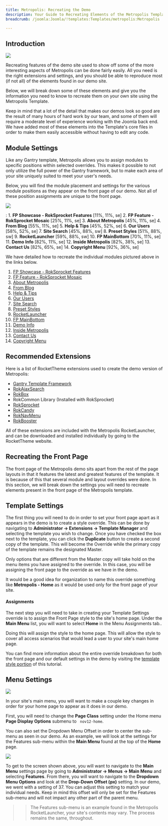 ```yaml
---
title: Metropolis: Recreating the Demo
description: Your Guide to Recreating Elements of the Metropolis Template for Joomla
breadcrumb: /joomla:Joomla/!templates:Templates/metropolis:Metropolis

---
```


Introduction
-----

![][Metropolis2]

Recreating features of the demo site used to show off some of the more interesting aspects of Metropolis can be done fairly easily. All you need is the right extensions and settings, and you should be able to reproduce most (if not all) of the elements found in our demo site. 

Below, we will break down some of these elements and give you the information you need to know to recreate them on your own site using the Metropolis Template.

Keep in mind that a lot of the detail that makes our demos look so good are the result of many hours of hard work by our team, and some of them will require a moderate level of experience working with the Joomla back end. We have added most of these elements into the Template's core files in order to make them easily accessible without having to edit any code.

Module Settings
-----

Like any Gantry template, Metropolis allows you to assign modules to specific positions within selected overrides. This makes it possible to not only utilize the full power of the Gantry framework, but to make each area of your site uniquely suited to meet your user's needs.

Below, you will find the module placement and settings for the various module positions as they appear on the front page of our demo. Not all of these position assignments are unique to the front page.

![][Metropolis]

:   1. **FP Showcase - RokSprocket Features**  [11%, 11%, se]
    2. **FP Feature - RokSprocket Mosaic**  [25%, 11%, se]
    3. **About Metropolis**  [45%, 11%, se]
    4. **From Blog**  [55%, 11%, se]
    5. **Help & Tips**  [45%, 52%, se]
    6. **Our Users**  [58%, 52%, se]
    7. **Site Search**  [45%, 88%, sw]
    8. **Preset Styles**  [51%, 88%, sw]
    9. **RocketLauncher**  [59%, 88%, sw]
    10. **FP MainBottom**  [70%, 11%, se]
    11. **Demo Info**  [82%, 11%, se]
    12. **Inside Metropolis** [82%, 38%, se]
    13. **Contact Us** [82%, 65%, se]
    14. **Copyright Menu** [92%, 36%, se]

We have detailed how to recreate the individual modules pictured above in the links below.

1. [FP Showcase - RokSprocket Features][module1]
2. [FP Feature - RokSprocket Mosaic][module2]
3. [About Metropolis][module3]
4. [From Blog][module4]
5. [Help & Tips][module5]
6. [Our Users][module6]
7. [Site Search][module7]
8. [Preset Styles][module8]
9. [RocketLauncher][module9]
10. [FP MainBottom][module10]
11. [Demo Info][module11]
12. [Inside Metropolis][module12]
13. [Contact Us][module13]
14. [Copyright Menu][module14]

Recommended Extensions
-----

Here is a list of RocketTheme extensions used to create the demo version of Metropolis:

* [Gantry Template Framework][gantry]
* [RokAjaxSearch][rokajaxsearch]
* [RokBox][rokbox]
* RokCommon Library (Installed with RokSprocket)
* [RokSprocket][roksprocket]
* [RokCandy][rokcandy]
* [RokNavMenu][roknavmenu]
* [RokBooster][rokbooster]

All of these extensions are included with the Metropolis RocketLauncher, and can be downloaded and installed individually by going to the RocketTheme website.

Recreating the Front Page
-----

The front page of the Metropolis demo sits apart from the rest of the page layouts in that it features the latest and greatest features of the template. It is because of this that several module and layout overrides were done. In this section, we will break down the settings you will need to recreate elements present in the front page of the Metropolis template.

Template Settings
-----
The first thing you will need to do in order to set your front page apart as it appears in the demo is to create a style override. This can be done by navigating to **Administrator -> Extensions -> Template Manager** and selecting the template you wish to change.  Once you have checked the box next to the template, you can click the **Duplicate** button to create a second copy of the template. This will become the Override while the primary copy of the template remains the designated Master.

Only options that are different from the Master copy will take hold on the menu items you have assigned to the override. In this case, you will be assigning the front page to the override as we have in the demo.

It would be a good idea for organization to name this override something like **Metropolis - Home** as it would be used only for the front page of your site.

#### Assignments

The next step you will need to take in creating your Template Settings override is to assign the Front Page style to the site's home page. Under the **Main Menu** list, you will want to select **Home** in the Menu Assignments tab..

Doing this will assign the style to the home page. This will allow the style to cover all access scenarios that would lead a user to your site's main home page.

You can find more information about the entire override breakdown for both the front page and our default settings in the demo by visiting the [template style portion][demooverride] of this tutorial.

Menu Settings
-----

![][mainmenu]

In your site's main menu, you will want to make a couple key changes in order for your home page to appear as it does in our demo.

First, you will need to change the **Page Class** setting under the Home menu **Page Display Options** submenu to ` nov12-home`.

You can also set the Dropdown Menu Offset in order to center the sub-menu as seen in our demo. As an example, we will look at the settings for the Features sub-menu within the **Main Menu** found at the top of the **Home** page.

![][offset]

To get to the screen shown above, you will want to navigate to the **Main Menu** settings page by going to **Administrator -> Menus -> Main Menu** and selecting **Features**. From there, you will want to navigate to the **Dropdown Menu Options** and look at the **Drop-Down Offset (px)** setting. In our demo, we went with a setting of 37. You can adjust this setting to match your individual needs. Keep in mind this offset will only be set for the Features sub-menu and will not impact any other part of the parent menu.

>> The Features sub-menu is an example found in the Metropolis RocketLauncher, your site's contents may vary. The process remains the same, throughout.

[gantry]: http://gantry-framework.org/download
[rokajaxsearch]: http://www.rockettheme.com/extensions-joomla/rokajaxsearch
[rokbox]: http://www.rockettheme.com/extensions-joomla/rokbox
[roksprocket]: http://www.rockettheme.com/extensions-joomla/roksprocket
[Metropolis]: assets/Metropolis.jpeg
[Metropolis2]: assets/Metropolis2.jpeg
[demooverride]: demo_override.md
[roknavmenu]: http://www.rockettheme.com/extensions-joomla/roknavmenu
[rokbooster]: http://www.rockettheme.com/extensions-joomla/rokbooster
[rokcandy]: http://www.rockettheme.com/extensions-joomla/rokcandy
[module1]: demo_module_1.md
[module2]: demo_module_2.md
[module3]: demo_module_3.md
[module4]: demo_module_4.md
[module5]: demo_module_5.md
[module6]: demo_module_6.md
[module7]: demo_module_7.md
[module8]: demo_module_8.md
[module9]: demo_module_9.md
[module10]: demo_module_10.md
[module11]: demo_module_11.md
[module12]: demo_module_12.md
[module13]: demo_module_13.md
[module14]: demo_module_14.md
[mainmenu]: assets/menu_1.jpg
[icons]: http://fortawesome.github.io/Font-Awesome/icons/
[article]: assets/article.jpg
[offset]: assets/offset.jpg
